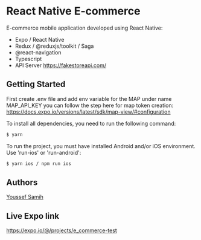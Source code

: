 # React Native E-commerce

E-commerce mobile application developed using React Native:

- Expo / React Native
- Redux / @reduxjs/toolkit / Saga
- @react-navigation
- Typescript
- API Server https://fakestoreapi.com/

## Getting Started

First create .env file and add env variable for the MAP under name MAP_API_KEY
you can follow the step here for map token creation:
https://docs.expo.io/versions/latest/sdk/map-view/#configuration

To install all dependencies, you need to run the following command:

```sh
$ yarn
```

To run the project, you must have installed Android and/or iOS environment. Use 'run-ios' or 'run-android':

```sh
$ yarn ios / npm run ios
```

## Authors

[Youssef Samih](https://github.com/youssefSamih)

## Live Expo link

https://expo.io/@/projects/e_commerce-test
